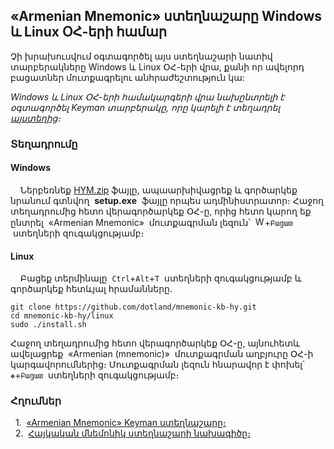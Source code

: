 ## «Armenian Mnemonic» ստեղնաշարը Windows և Linux ՕՀ-երի համար

Չի խրախուսվում օգտագործել այս ստեղնաշարի նատիվ տարբերակները Windows և Linux ՕՀ-երի վրա, քանի որ ավելորդ բացատներ մուտքագրելու անհրաժեշտություն կա:

*Windows և Linux ՕՀ-երի համակարգերի վրա նախընտրելի է օգտագործել Keyman տարբերակը, որը կարելի է տեղադրել [այստեղից](https://github.com/dotland/mnemonic-kb-hy-km)։*

### Տեղադրումը

#### Windows

&nbsp;&nbsp;&nbsp;&nbsp;Ներբեռնեք [HYM.zip](https://github.com/dotland/mnemonic-kb-hy-wl/releases/latest/download/HYM.zip) ֆայլը, ապաարխիվացրեք և գործարկեք նրանում գտնվող&nbsp; **setup.exe** &nbsp;ֆայլը որպես ադմինիստրատոր։ Հաջող տեղադրումից հետո վերագործարկեք ՕՀ-ը, որից հետո կարող եք ընտրել&nbsp; «Armenian Mnemonic»  &nbsp;մուտքագրման լեզուն՝&nbsp; <img width="15"  src="https://user-images.githubusercontent.com/6199709/219590104-592ef021-14a5-4d46-a662-1948a59755b0.png" alt="Windows ստեղն" title="Windows ստեղն" />+`Բացատ` &nbsp;ստեղների զուգակցությամբ։ <br />

#### Linux

&nbsp;&nbsp;&nbsp;&nbsp;Բացեք տերմինալը&nbsp; `Ctrl`+`Alt`+`T` &nbsp;ստեղների զուգակցությամբ և գործարկեք հետևյալ հրամանները.

```shell
git clone https://github.com/dotland/mnemonic-kb-hy.git
cd mnemonic-kb-hy/linux
sudo ./install.sh
```

Հաջող տեղադրումից հետո վերագործարկեք ՕՀ-ը, այնուհետև ավելացրեք&nbsp; «Armenian (mnemonic)» &nbsp;մուտքագրման աղբյուրը ՕՀ-ի կարգավորումներից։ Մուտքագրման լեզուն հնարավոր է փոխել՝&nbsp; `❖`+`Բացատ` &nbsp;ստեղների զուգակցությամբ։ <br />

### Հղումներ

<a id="1">&nbsp;&nbsp;1.&nbsp;</a>
[«Armenian Mnemonic» Keyman ստեղնաշարը։](https://github.com/dotland/mnemonic-kb-hy-km) <br />
<a id="2">&nbsp;&nbsp;2.&nbsp;</a>
[Հայկական մնեմոնիկ ստեղնաշարի նախագիծը։](https://github.com/dotland/mnemonic-kb-hy) <br />
